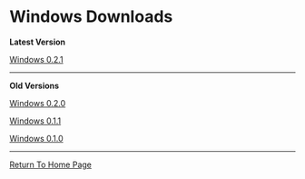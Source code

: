 # Windows Downloads

**Latest Version**

[Windows 0.2.1](https://github.com/NoahRobichaux/Robichaux_Breakout/releases/tag/v0.2.1)

***

**Old Versions**

[Windows 0.2.0](https://github.com/NoahRobichaux/Robichaux_Breakout/releases/tag/v0.2.0)

[Windows 0.1.1](https://github.com/NoahRobichaux/Robichaux_Breakout/releases/tag/v0.1.1)

[Windows 0.1.0](https://github.com/NoahRobichaux/Robichaux_Breakout/releases/tag/v0.1.0)

***

[Return To Home Page](https://noahrobichaux.github.io/Robichuax_Breakout)
